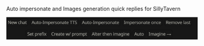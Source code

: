 Auto impersonate and Images generation quick replies for SillyTavern

![Image Description](screenshot.png)
